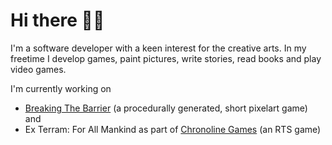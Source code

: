 # Hi there 👋🏻

I'm a software developer with a keen interest for the creative arts. In my freetime I develop games, paint pictures, write stories, read books and play video games.

I'm currently working on
- [Breaking The Barrier](https://github.com/annamaria-szentpeteri/breaking-the-barrier-game) (a procedurally generated, short pixelart game) and
- Ex Terram: For All Mankind as part of [Chronoline Games](https://github.com/Chronoline-Games) (an RTS game)
